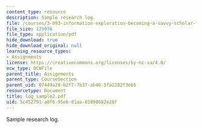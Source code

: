 ```yaml
---
content_type: resource
description: Sample research log.
file: /courses/3-093-information-exploration-becoming-a-savvy-scholar-fall-2006/5c452791a8f695eb81aa81898682e28f_log_sample2.pdf
file_size: 125076
file_type: application/pdf
hide_download: true
hide_download_original: null
learning_resource_types:
- Assignments
license: https://creativecommons.org/licenses/by-nc-sa/4.0/
ocw_type: OCWFile
parent_title: Assignments
parent_type: CourseSection
parent_uid: 07449a28-b2f7-7b37-ab46-5fa2282f3eb5
resourcetype: Document
title: log_sample2.pdf
uid: 5c452791-a8f6-95eb-81aa-81898682e28f
---
```

Sample research log.